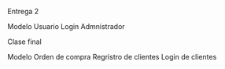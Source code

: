 Entrega 2

Modelo Usuario 
Login Admnistrador 

Clase final

Modelo Orden de compra
Regristro de clientes
Login de clientes

